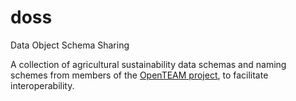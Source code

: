 # doss
Data Object Schema Sharing

A collection of agricultural sustainability data schemas and naming schemes from members of the [OpenTEAM project](https://www.wolfesneck.org/openteam/), to facilitate interoperability.
